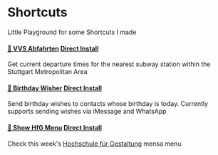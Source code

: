 # Shortcuts
Little Playground for some Shortcuts I made

#### [🚈 VVS Abfahrten](https://github.com/Sam0711er/Shortcuts/blob/master/VVS%20Abfahrten.shortcut) [Direct Install](shortcuts://import-workflow?url=https://raw.githubusercontent.com/Sam0711er/Shortcuts/master/VVS%20Abfahrten.shortcut)
Get current departure times for the nearest subway station within the Stuttgart Metropolitan Area


#### [🎉 Birthday Wisher](https://github.com/Sam0711er/Shortcuts/blob/master/Birthday%20Wisher.shortcut) [Direct Install](shortcuts://import-workflow?url=https://raw.githubusercontent.com/Sam0711er/Shortcuts/master/Birthday%20Wisher.shortcut)
Send birthday wishes to contacts whose birthday is today. Currently supports sending wishes via iMessage and WhatsApp


#### [🥕 Show HfG Menu](https://github.com/Sam0711er/Shortcuts/blob/master/Show%20HfG%20Menu.shortcut) [Direct Install](shortcuts://import-workflow?url=https://raw.githubusercontent.com/Sam0711er/Shortcuts/master/Show%20HfG%20Menu.shortcut)
Check this week's [Hochschule für Gestaltung](https://github.com/hfg-gmuend) mensa menu
